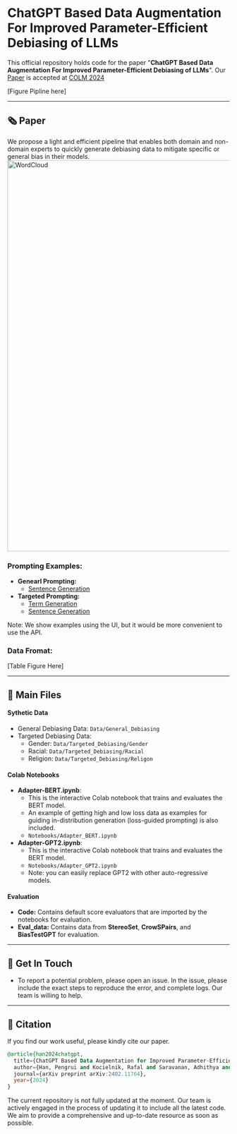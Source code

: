 # ChatGPT Based Data Augmentation For Improved Parameter-Efficient Debiasing of LLMs

This official repository holds code for the paper "**ChatGPT Based Data Augmentation For Improved Parameter-Efficient Debiasing of LLMs**". Our [Paper](https://arxiv.org/abs/2402.11764) is accepted at [COLM 2024](https://colmweb.org/AcceptedPapers.html)

[Figure Pipline here]
<hr>

## 🗞️ Paper
We propose a light and efficient pipeline that enables both domain and non-domain experts to quickly generate debiasing data to mitigate specific or general bias in their models.
<img width="887" alt="WordCloud" src="https://github.com/user-attachments/assets/6fb2c57d-23e3-4444-8d5a-d6a159deee5b">

### Prompting Examples:
* **Genearl Prompting:**
   *  [Sentence Generation](https://chat.openai.com/share/00dbd00c-fb14-4800-b699-9235093e716d)
* **Targeted Prompting:**
  * [Term Generation](https://chat.openai.com/share/214c9ff0-dfc1-4111-b5c4-bb896ebd0c9b)
  * [Sentence Generation](https://chat.openai.com/share/252a3c4d-2295-45bd-b27d-75a277829d6a)

Note: We show examples using the UI, but it would be more convenient to use the API.


### Data Fromat:
[Table  Figure Here]
<hr>

## 📁 Main Files 
####  Sythetic Data
* General Debiasing Data: ```Data/General_Debiasing```
* Targeted Debiasing Data: 
  * Gender:  ```Data/Targeted_Debiasing/Gender```
  * Racial:  ```Data/Targeted_Debiasing/Racial```
  * Religion: ```Data/Targeted_Debiasing/Religon```
#### Colab Notebooks
* **Adapter-BERT.ipynb**:
  * This is the interactive Colab notebook that trains and evaluates the BERT model.
  * An example of getting high and low loss data as examples for guiding in-distribution generation (loss-guided prompting) is also included.
  * ```Notebooks/Adapter_BERT.ipynb```
* **Adapter-GPT2.ipynb**:
  * This is the interactive Colab notebook that trains and evaluates the BERT model.
  * ```Notebooks/Adapter_GPT2.ipynb```
  * Note: you can easily replace GPT2 with other auto-regressive models.
####  Evaluation
* **Code:** Contains default score evaluators that are imported by the notebooks for evaluation.
* **Eval_data:** Contains data from **StereoSet**, **CrowSPairs**, and **BiasTestGPT** for evaluation.

<hr>

## 📧 Get In Touch

* To report a potential problem, please open an issue. In the issue, please include the exact steps to reproduce the error, and complete logs. Our team is willing to help.

<hr>

## 📝 Citation
If you find our work useful, please kindly cite our paper.
```sql
@article{han2024chatgpt,
  title={ChatGPT Based Data Augmentation for Improved Parameter-Efficient Debiasing of LLMs},
  author={Han, Pengrui and Kocielnik, Rafal and Saravanan, Adhithya and Jiang, Roy and Sharir, Or and Anandkumar, Anima},
  journal={arXiv preprint arXiv:2402.11764},
  year={2024}
}
```

The current repository is not fully updated at the moment. Our team is actively engaged in the process of updating it to include all the latest code. We aim to provide a comprehensive and up-to-date resource as soon as possible. 
